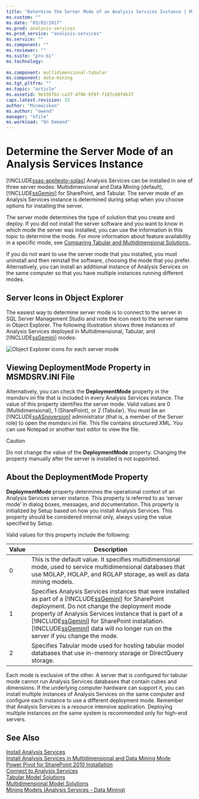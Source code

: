 ```yaml
---
title: "Determine the Server Mode of an Analysis Services Instance | Microsoft Docs"
ms.custom: ""
ms.date: "03/03/2017"
ms.prod: analysis-services
ms.prod_service: "analysis-services"
ms.service: ""
ms.component: ""
ms.reviewer: ""
ms.suite: "pro-bi"
ms.technology: 
  
ms.component: multidimensional-tabular
ms.component: data-mining
ms.tgt_pltfrm: ""
ms.topic: "article"
ms.assetid: 9e556fb1-ca37-4f06-8f8f-f187cb0fdb37
caps.latest.revision: 32
author: "Minewiskan"
ms.author: "owend"
manager: "kfile"
ms.workload: "On Demand"
---
```

# Determine the Server Mode of an Analysis Services Instance
[!INCLUDE[ssas-appliesto-sqlas](../../includes/ssas-appliesto-sqlas.md)]
  Analysis Services can be installed in one of three server modes: Multidimensional and Data Mining (default), [!INCLUDE[ssGemini](../../includes/ssgemini-md.md)] for SharePoint, and Tabular. The server mode of an Analysis Services instance is determined during setup when you choose options for installing the server.  
  
 The server mode determines the type of solution that you create and deploy. If you did not install the server software and you want to know in which mode the server was installed, you can use the information in this topic to determine the mode. For more information about feature availability in a specific mode, see [Comparing Tabular and Multidimensional Solutions ](../../analysis-services/comparing-tabular-and-multidimensional-solutions-ssas.md).  
  
 If you do not want to use the server mode that you installed, you must uninstall and then reinstall the software, choosing the mode that you prefer. Alternatively, you can install an additional instance of Analysis Services on the same computer so that you have multiple instances running different modes.  
  
## Server Icons in Object Explorer  
 The easiest way to determine server mode is to connect to the server in SQL Server Management Studio and note the icon next to the server name in Object Explorer. The following illustration shows three instances of Analysis Services deployed in Multidimensional, Tabular, and [!INCLUDE[ssGemini](../../includes/ssgemini-md.md)] modes:  
  
 ![Object Explorer icons for each server mode](../../analysis-services/instances/media/ssas-ssms-servermodes.gif "Object Explorer icons for each server mode")  
  
## Viewing DeploymentMode Property in MSMDSRV.INI File  
 Alternatively, you can check the **DeploymentMode** property in the msmdsrv.ini file that is included in every Analysis Services instance. The value of this property identifies the server mode. Valid values are 0 (Multidimensional), 1 (SharePoint), or 2 (Tabular). You must be an [!INCLUDE[ssASnoversion](../../includes/ssasnoversion-md.md)] administrator (that is, a member of the Server role) to open the msmdsrv.ini file. This file contains structured XML. You can use Notepad or another text editor to view the file.  
  
> [!CAUTION]  
>  Do not change the value of the **DeploymentMode** property. Changing the property manually after the server is installed is not supported.  
  
## About the DeploymentMode Property  
 **DeploymentMode** property determines the operational context of an Analysis Services server instance. This property is referred to as ‘server mode’ in dialog boxes, messages, and documentation. This property is initialized by Setup based on how you install Analysis Services. This property should be considered internal only, always using the value specified by Setup.  
  
 Valid values for this property include the following:  
  
|Value|Description|  
|-----------|-----------------|  
|0|This is the default value. It specifies multidimensional mode, used to service multidimensional databases that use MOLAP, HOLAP, and ROLAP storage, as well as data mining models.|  
|1|Specifies Analysis Services instances that were installed as part of a [!INCLUDE[ssGemini](../../includes/ssgemini-md.md)] for SharePoint deployment. Do not change the deployment mode property of Analysis Services instance that is part of a [!INCLUDE[ssGemini](../../includes/ssgemini-md.md)] for SharePoint installation. [!INCLUDE[ssGemini](../../includes/ssgemini-md.md)] data will no longer run on the server if you change the mode.|  
|2|Specifies Tabular mode used for hosting tabular model databases that use in-memory storage or DirectQuery storage.|  
  
 Each mode is exclusive of the other. A server that is configured for tabular mode cannot run Analysis Services databases that contain cubes and dimensions. If the underlying computer hardware can support it, you can install multiple instances of Analysis Services on the same computer and configure each instance to use a different deployment mode. Remember that Analysis Services is a resource intensive application. Deploying multiple instances on the same system is recommended only for high-end servers.  
  
## See Also  
 [Install Analysis Services](../../analysis-services/instances/install-windows/install-analysis-services.md)   
 [Install Analysis Services in Multidimensional and Data Mining Mode](http://msdn.microsoft.com/library/8a1f33e8-2bd6-4fb8-bd46-c86f2a067f60)   
 [Power Pivot for SharePoint 2010 Installation](http://msdn.microsoft.com/en-us/8d47dde7-c941-4280-a934-e2fe3f9a938f)   
 [Connect to Analysis Services](../../analysis-services/instances/connect-to-analysis-services.md)   
 [Tabular Model Solutions](../../analysis-services/tabular-models/tabular-model-solutions-ssas-tabular.md)   
 [Multidimensional Model Solutions ](../../analysis-services/multidimensional-models/multidimensional-model-solutions-ssas.md)   
 [Mining Models &#40;Analysis Services - Data Mining&#41;](../../analysis-services/data-mining/mining-models-analysis-services-data-mining.md)  
  
  
